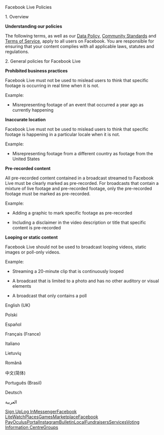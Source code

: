 Facebook Live Policies

1\. Overview

**Understanding our policies**

The following terms, as well as our [Data Policy](https://www.facebook.com/about/privacy/), [Community Standards](https://www.facebook.com/communitystandards/) and [Terms of Service](https://www.facebook.com/legal/terms), apply to all users on Facebook. You are responsible for ensuring that your content complies with all applicable laws, statutes and regulations.

2\. General policies for Facebook Live

**Prohibited business practices**

Facebook Live must not be used to mislead users to think that specific footage is occurring in real time when it is not.

Example:

*   Misrepresenting footage of an event that occurred a year ago as currently happening

**Inaccurate location**

Facebook Live must not be used to mislead users to think that specific footage is happening in a particular locale when it is not.

Example:

*   Misrepresenting footage from a different country as footage from the United States

**Pre-recorded content**

All pre-recorded content contained in a broadcast streamed to Facebook Live must be clearly marked as pre-recorded. For broadcasts that contain a mixture of live footage and pre-recorded footage, only the pre-recorded footage must be marked as pre-recorded.

Example:

*   Adding a graphic to mark specific footage as pre-recorded

*   Including a disclaimer in the video description or title that specific content is pre-recorded

**Looping or static content**

Facebook Live should not be used to broadcast looping videos, static images or poll-only videos.

Example:

*   Streaming a 20-minute clip that is continuously looped

*   A broadcast that is limited to a photo and has no other auditory or visual elements

*   A broadcast that only contains a poll

English (UK)

Polski

Español

Français (France)

Italiano

Lietuvių

Română

中文(简体)

Português (Brasil)

Deutsch

العربية

[Sign Up](https://www.facebook.com/reg/)[Log In](https://www.facebook.com/login/)[Messenger](https://l.facebook.com/l.php?u=https%3A%2F%2Fmessenger.com%2F&h=AT3Hs9mYRgKfdkYGlMLEznQvE2dI4ilmLkeDAbS41LqAO-0uryvrhaV-aleYjgRs61ErblVcFrhK7dCOAwTjD4ueA30Ye6orpTf2Lr2OeBJKP5_AHwd_yNO9bjuCptYN4uAcK3FwRUCLScxx6ACDhv4ej7UE0tY6-wpqnA)[Facebook Lite](https://www.facebook.com/lite/)[Watch](https://en-gb.facebook.com/watch/)[Places](https://www.facebook.com/places/)[Games](https://www.facebook.com/games/)[Marketplace](https://www.facebook.com/marketplace/)[Facebook Pay](https://pay.facebook.com/)[Oculus](https://l.facebook.com/l.php?u=https%3A%2F%2Fwww.oculus.com%2F&h=AT3Hs9mYRgKfdkYGlMLEznQvE2dI4ilmLkeDAbS41LqAO-0uryvrhaV-aleYjgRs61ErblVcFrhK7dCOAwTjD4ueA30Ye6orpTf2Lr2OeBJKP5_AHwd_yNO9bjuCptYN4uAcK3FwRUCLScxx6ACDhv4ej7UE0tY6-wpqnA)[Portal](https://portal.facebook.com/)[Instagram](https://l.facebook.com/l.php?u=https%3A%2F%2Fwww.instagram.com%2F&h=AT3Hs9mYRgKfdkYGlMLEznQvE2dI4ilmLkeDAbS41LqAO-0uryvrhaV-aleYjgRs61ErblVcFrhK7dCOAwTjD4ueA30Ye6orpTf2Lr2OeBJKP5_AHwd_yNO9bjuCptYN4uAcK3FwRUCLScxx6ACDhv4ej7UE0tY6-wpqnA)[Bulletin](https://www.bulletin.com/)[Local](https://www.facebook.com/local/lists/245019872666104/)[Fundraisers](https://www.facebook.com/fundraisers/)[Services](https://www.facebook.com/biz/directory/)[Voting Information Centre](https://www.facebook.com/votinginformationcenter/?entry_point=c2l0ZQ%3D%3D)[Groups](https://www.facebook.com/groups/explore/)